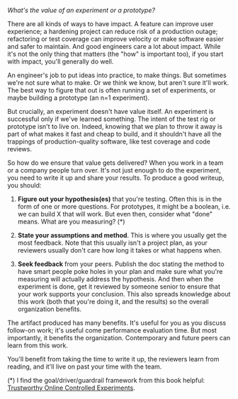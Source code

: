 <!--
.. title: Learn From Experiments
.. slug: experiments
.. date: 2025-09-23 11:00:00 UTC-07:00
.. tags: Management
.. type: text
-->

_What's the value of an experiment or a prototype?_

There are all kinds of ways to have impact. A feature can improve user
experience; a hardening project can reduce risk of a production outage;
refactoring or test coverage can improve velocity or make software easier and
safer to maintain. And good engineers care a lot about impact. While it's not
the only thing that matters (the "how" is important too), if you start with
impact, you'll generally do well.

An engineer's job to put ideas into practice, to make things. But sometimes
we're not sure what to make. Or we think we know, but aren't sure it'll work.
The best way to figure that out is often running a set of experiments, or maybe
building a prototype (an n=1 experiment).

But crucially, an experiment doesn't have value itself. An experiment is
successful only if we've learned something. The intent of the test rig or
prototype isn't to live on. Indeed, knowing that we plan to throw it away is
part of what makes it fast and cheap to build, and it shouldn't have all the
trappings of production-quality software, like test coverage and code reviews.

So how do we ensure that value gets delivered? When you work in a team or a
company people turn over. It's not just enough to do the experiment, you need to
write it up and share your results. To produce a good writeup, you should:

1. **Figure out your hypothesis(es)** that you're testing. Often this is in the
   form of one or more questions. For prototypes, it might be a boolean, i.e. we
   can build X that will work. But even then, consider what "done" means. What
   are you measuring? (*)

2.  **State your assumptions and method**. This is where you usually get the most
    feedback. Note that this usually isn't a project plan, as your reviewers
    usually don't care how long it takes or what happens when. 

3.  **Seek feedback** from your peers. Publish the doc stating the method to have
    smart people poke holes in your plan and make sure what you're measuring
    will actually address the hypothesis. And then when the experiment is done,
    get it reviewed by someone senior to ensure that your work supports your
    conclusion. This also spreads knowledge about this work (both that you're
    doing it, and the results) so the overall organization benefits.

The artifact produced has many benefits. It's useful for you as you discuss
follow-on work; it's useful come performance evaluation time. But most
importantly, it benefits the organization. Contemporary and future peers can
learn from this work. 

You'll benefit from taking the time to write it up, the reviewers learn from
reading, and it'll live on past your time with the team.

(*) I find the goal/driver/guardrail framework from this book helpful:
[Trustworthy Online Controlled Experiments][book]. 

[book]: https://www.google.com/books/edition/Trustworthy_Online_Controlled_Experiment/TFjPDwAAQBAJ?hl=en&gbpv=1&dq=trustworthy%20online%20controlled%20experiments&pg=PP1&printsec=frontcover